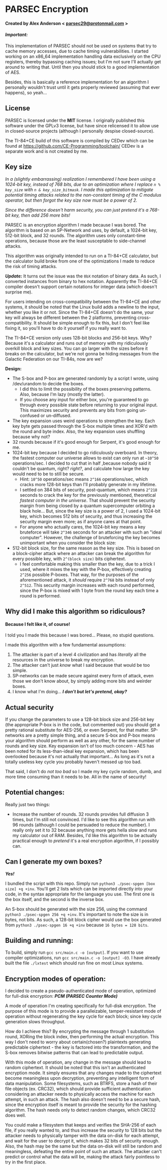 # PARSEC Encryption
#### Created by Alex Anderson < parsec29@protonmail.com >

#### *Important:*
This implementation of PARSEC should not be used on systems that try to cache memory accesses, due to cache timing vulnerabilities. I started working on an x86_64 implementation handling data exclusively on the CPU registers, thereby bypassing caching issues; but I'm not sure I'll actually get around to writing that. Until then you should stick to a good implementation of AES.

Besides, this is basically a reference implementation for an algorithm I personally wouldn't trust until it gets properly reviewed (assuming that ever happens), so yeah...

## License
PARSEC is licensed under the **MIT** license.
I originally published this software under the GPLv3 license, but have since relicensed it to allow use in closed-source projects (although I personally despise closed-source).

The TI-84+CE build of this software is compiled by CEDev which can be found at https://github.com/CE-Programming/toolchain/
CEDev is a separate work and is not created by me.

## Key size

*In a (slightly embarrassing) realization I remembered I have been using a 1024-bit key, instead of 768 bits, due to an optimization where I replace `n % key_size` with `n & key_size_bitmask`. I made this optimization to mitigate potential timing attacks related to the non-constant timing of the C modulus operator, but then forgot the key size now must be a power of 2.*

*Since the difference doesn't harm security, you can just pretend it's a 768-bit key, then add 256 more bits!*

PARSEC is an encryption algorithm I made because I was bored. The algorithm is based on an SP-Network and uses, by default, a 1024-bit key, 512-bit block, and 32 rounds. The algorithm uses only constant-time operations, because those are the least susceptable to side-channel attacks.

This algorithm was originally intended to run on a TI-84+CE calculator, but the calculator build broke from one of the optimizations I made to reduce the risk of timing attacks.

***Update:*** It turns out the issue was the `0bX` notation of binary data. As such, I converted instances from binary to hex notation. Apparently the TI-84+CE compiler doesn't support certain notations for integer data (which doesn't surprise me).

For users intending on cross-compatibility between the TI-84+CE and other systems, it should be noted that the Linux build adds a newline to the input, whether you like it or not. Since the TI-84+CE doesn't do the same, your key will always be different between the 2 platforms, preventing cross-compatibility. It should be simple enough to fix this, but I don't feel like fixing it, so you'll have to do it yourself if you really want to.

The TI-84+CE version only uses 128-bit blocks and 256-bit keys. Why? Because it's a calculator and runs out of memory with my ridiculously overkill block and key sizes. You can go larger with the sizes before it breaks on the calculator, but we're not gonna be hiding messages from the Galactic Federation on our TI-84s, now are we?

**Design:**

- The S-box and P-box are generated randomly by a script I wrote, using /dev/urandom to decide the boxes.
    - I did this to limit the possibility of the boxes preserving patterns. Also, because I'm lazy (mostly the latter).
	- If you choose any input for either box, you're guaranteed to go through every possible state before returning to your original input. This maximizes security and prevents any bits from going un-confused or un-diffused.
- The key expansion uses weird operations to strengthen the key. Each key byte gets passed through the S-box multiple times and XOR'd with the round and byte index. Also, the key expansion uses shuffling because why not?
- 32 rounds because if it's good enough for Serpent, it's good enough for me.
- 1024-bit key because I decided to go ridiculously overboard. In theory, the fastest computer our universe allows to exist can only run at `~10^50` operations/sec. I decided to cut that in half ,because nobody said it couldn't be quantum, right? *right?*, and calculate how large the key would need to be to still be secure.
    - Hint: `10^50` operations/sec means `2^166` operations/sec, which cracks more 128-bit keys than I'll probably generate in my lifetime.
    - I settled on 384 bits of security, post-quantum, which means `2^218` seconds to crack the key for the previously mentioned, theoretical *fastest computer in the universe*. That should prevent the security margin from being closed by a quantum supercomputer orbiting a black hole... But, since the key size is a power of 2, I used a 1024-bit key, which becomes 512 bits of security, and thus increasing the security margin even more; as if anyone cares at that point.
	- For anyone who actually cares, the 1024-bit key means a key bruteforce will take `2^346` seconds for an attacker with such an "ideal computer". However, the challenge of bruteforcing the key becomes unimportant when you consider the block size:
- 512-bit block size, for the same reason as the key size. This is based on a block-cipher attack where an attacker can break the algorithm for every possible key, with `2^(block size)` bits ciphertext.
    - I feel comfortable making this smaller than the key, due to a trick I used, where it mixes the key with the P-box, effectively creating `2^256` possible P-boxes. That way, for the purposes of the aforementioned attack, it *should* require `2^768` bits instead of only `2^512`. This security margin increases with each round performed, since the P-box is mixed with 1 byte from the round key each time a round is performed.

## Why did I make this algorithm so ridiculous?
#### Because I felt like it, of course!
I told you I made this because I was bored... Please, no stupid questions.

I made this algorithm with a few fundamental assumptions:

1. The attacker is part of a level 4 civilization and has *literally* all the resources in the universe to break my encryption.
2. The attacker can't just *know* what I said because that would be too simple.
3. SP-networks can be made secure against every form of attack, even those we don't know about, by simply adding more bits and weirder boxes.
4. I know what I'm doing... ***I don't but let's pretend, okay?***

## Actual security
If you change the parameters to use a 128-bit block size and 256-bit key (the appropriate P-box is in the code, but commented out) you should get a pretty rational substitute for AES-256, or even Serpent, for that matter. SP-networks are a pretty simple thing, and a secure S-box and P-box means your algorithm should perform as well as any other, for the same number of rounds and key size. Key expansion isn't of too much concern - AES has been noted for its less-than-ideal key expansion, which has been overlooked because it's not actually that important... As long as it's not a totally useless key cycle you probably haven't messed up too bad.

That said, I don't do *not too bad* so I made my key cycle random, dumb, and more time consuming than it needs to be. All in the name of security!

## Potential changes:

Really just two things:

- Increase the number of rounds. 32 rounds provides full diffusion 3 times, but I'm still not convinced. I'd like to see this algorithm run with 96 rounds (although I could be persuaded to reduce the number). I really only set it to 32 because anything more gets hella slow and runs my calculator out of RAM. Besides, I'd like this algorithm to be actually practical enough to *pretend* it's a real encryption algorithm, if I possibly can.

## Can I generate my own boxes?
***Yes!***

I bundled the script with this repo. Simply run `python3 ./psec-spgen [box size] +q +inv`. You'll get 2 lists which can be imported directly into your code, in the syntax appropriate for the language you use. The first one is the box itself, and the second is the inverse box.

An S-box should be generated with the size 256, using the command `python3 ./psec-spgen 256 +q +inv`. It's important to note the size is in bytes, not bits. As such, a 128-bit block cipher would use the box generated from `python3 ./psec-spgen 16 +q +inv` because `16 bytes = 128 bits`.


## Building and running:
To build, simply run `gcc src/main.c -o [output]`. If you want to use compiler optimizations, run `gcc src/main.c -o [output] -O3`.
I have already built the file `./lxtest` which should run fine on most Linux systems.

## Encryption modes of operation:
I decided to create a pseudo-authenticated mode of operation, optimized for full-disk encryption:
***PCM (PARSEC Counter Mode)***

A mode of operation I'm creating specifically for full-disk encryption.
The purpose of this mode is to provide a paralleizable, tamper-resistant mode of operation without regenerating the key cycle for each block; since key cycle generation slows throughput.

How do I achieve this? By encrypting the message through 1 substitution round, XORing the block index, then performing the actual encryption.
This way I don't need to worry about certain(chosen?) plaintexts generating predictable ciphertext - the key is factored into the transformation, and the S-box removes bitwise patterns that can lead to predictable output.

With this mode of operation, any change in the message should lead to random ciphertext.
It should be noted that this isn't an authenticated encryption mode. It simply ensures that any changes made to the ciphertext become meaningless upon decryption, preventing any intelligent form of data manipulation. Some filesystems, such as BTRFS, store a hash of their file objects (ex. CRC32), which should provide sufficient authentication considering an attacker needs to physically access the machine for each attempt, in such an attack. The hash also doesn't need to be a secure hash, since the encryption itself is meant to provide the security for the hashing algorithm. The hash needs only to detect random changes, which CRC32 does well.

You could make a filesystem that keeps and verifies the SHA-256 of each file, if you really wanted to, and thus increase the security to 128 bits but the attacker needs to physically tamper with the data on-disk for each attempt, and wait for the user to decrypt it, which makes 32 bits of security enough. Also, the hash may be the same but the data on-disk will still be random and meaningless, defeating the entire point of such an attack. The attacker can't predict or control what the data will be, making the attack fairly pointless to try in the first place.
